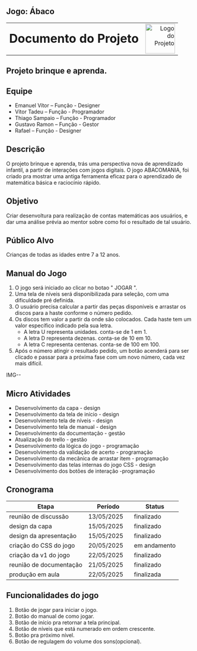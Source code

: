 ## Jogo: Ábaco


<table style="width: 100%;">
  <tr>
    <td style="vertical-align: middle; padding-right: 10px;">
      <h1 style="margin: 0;">Documento do Projeto</h1>
    </td>
    <td style="vertical-align: middle; text-align: right;">
      <img src="imagens/logo.png" alt="Logo do Projeto" width="80">
    </td>
  </tr>
</table>


## Projeto brinque e aprenda.

## Equipe 

- Emanuel Vítor – Função - Designer
- Vítor Tadeu – Função - Programador
- Thiago Sampaio – Função - Programador
- Gustavo Ramon – Função - Gestor
- Rafael  – Função - Designer

## Descrição

O projeto brinque e aprenda, trás uma perspectiva nova de aprendizado infantil, a partir de interações com jogos digitais.
O jogo ABACOMANIA, foi criado pra mostrar uma antiga ferramenta eficaz para o aprendizado de matemática básica e raciocínio rápido.

## Objetivo

Criar desenvoltura para realização de contas matemáticas aos usuários, e dar uma análise prévia ao mentor sobre como foi o resultado de tal usuário.

## Público Alvo

Crianças de todas as idades entre 7 a 12 anos.

## Manual do Jogo

1. O jogo será iniciado ao clicar no botao " JOGAR ".
2. Uma tela de níveis será disponibilizada para seleção, com uma dificuldade pré definida.
3. O usuário precisa calcular a partir das peças disponíveis e arrastar os discos para a haste conforme o número pedido.
4. Os discos tem valor a partir da onde são colocados. Cada haste tem um valor específico indicado pela sua letra.
   - A letra U representa unidades. conta-se de 1 em 1.
   - A letra D representa dezenas. conta-se de 10 em 10.
   - A letra C representa centenas. conta-se de 100 em 100.
5. Após o número atingir o resultado pedido, um botão acenderá para ser clicado e passar para a próxima fase com um novo número, cada vez mais difícil.

IMG--

## Micro Atividades

- Desenvolvimento da capa - design
- Desenvolvimento da tela de início - design
- Desenvolvimento tela de níveis - design
- Desenvolvimento tela de manual - design
- Desenvolvimento da documentação - gestão
- Atualização do trello - gestão
- Desenvolvimento da lógica do jogo - programação
- Desenvolvimento da validação de acerto - programação
- Desenvolvimento da mecãnica de arrastar item - programação
- Desenvolvimento das telas internas do jogo CSS - design
- Desenvolvimento dos botões de interação -programação

## Cronograma

| Etapa                  | Período               | Status       |
|------------------------|-----------------------|------------  |
| reunião de discussão   |  13/05/2025           | finalizado   |
| design da capa         |  15/05/2025           | finalizado   |
| design da apresentação |  15/05/2025           | finalizado   |
| criação do CSS do jogo |  20/05/2025           | em andamento |
| criação da v1 do jogo  |  22/05/2025           | finalizado   |
| reunião de documentação|  21/05/2025           | finalizado   |
| produção em aula       |  22/05/2025           | finalizada   |

## Funcionalidades do jogo

1. Botão de jogar para iniciar o jogo.
2. Botão do manual de como jogar.
3. Botão de início pra retornar a tela principal.
4. Botão de níveis que está numerado em ordem crescente.
5. Botão pra próximo nível.
6. Botão de regulagem do volume dos sons(opcional).
